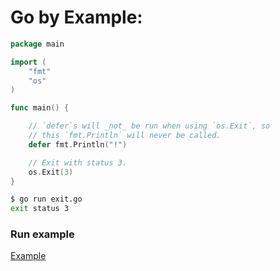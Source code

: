 # Go by Example: 

```go
package main

import (
	"fmt"
	"os"
)

func main() {

	// `defer`s will _not_ be run when using `os.Exit`, so
	// this `fmt.Println` will never be called.
	defer fmt.Println("!")

	// Exit with status 3.
	os.Exit(3)
}
```

```bash
$ go run exit.go
exit status 3
```

### Run example

[Example](https://goplay.tools/snippet/BCJFZgwtCAJ)